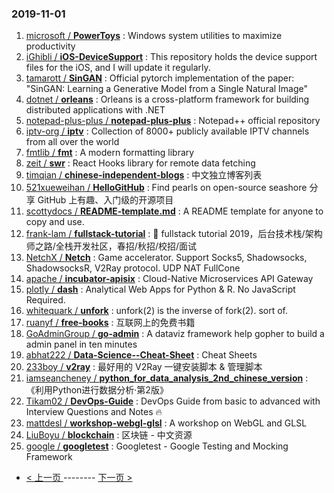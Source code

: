 ### 2019-11-01 
1. [
        microsoft /
**PowerToys**](https://github.com/microsoft/PowerToys) : Windows system utilities to maximize productivity
1. [
        iGhibli /
**iOS-DeviceSupport**](https://github.com/iGhibli/iOS-DeviceSupport) : This repository holds the device support files for the iOS, and I will update it regularly.
1. [
        tamarott /
**SinGAN**](https://github.com/tamarott/SinGAN) : Official pytorch implementation of the paper: "SinGAN: Learning a Generative Model from a Single Natural Image"
1. [
        dotnet /
**orleans**](https://github.com/dotnet/orleans) : Orleans is a cross-platform framework for building distributed applications with .NET
1. [
        notepad-plus-plus /
**notepad-plus-plus**](https://github.com/notepad-plus-plus/notepad-plus-plus) : Notepad++ official repository
1. [
        iptv-org /
**iptv**](https://github.com/iptv-org/iptv) : Collection of 8000+ publicly available IPTV channels from all over the world
1. [
        fmtlib /
**fmt**](https://github.com/fmtlib/fmt) : A modern formatting library
1. [
        zeit /
**swr**](https://github.com/zeit/swr) : React Hooks library for remote data fetching
1. [
        timqian /
**chinese-independent-blogs**](https://github.com/timqian/chinese-independent-blogs) : 中文独立博客列表
1. [
        521xueweihan /
**HelloGitHub**](https://github.com/521xueweihan/HelloGitHub) : Find pearls on open-source seashore 分享 GitHub 上有趣、入门级的开源项目
1. [
        scottydocs /
**README-template.md**](https://github.com/scottydocs/README-template.md) : A README template for anyone to copy and use.
1. [
        frank-lam /
**fullstack-tutorial**](https://github.com/frank-lam/fullstack-tutorial) : 🚀 fullstack tutorial 2019，后台技术栈/架构师之路/全栈开发社区，春招/秋招/校招/面试
1. [
        NetchX /
**Netch**](https://github.com/NetchX/Netch) : Game accelerator. Support Socks5, Shadowsocks, ShadowsocksR, V2Ray protocol. UDP NAT FullCone
1. [
        apache /
**incubator-apisix**](https://github.com/apache/incubator-apisix) : Cloud-Native Microservices API Gateway
1. [
        plotly /
**dash**](https://github.com/plotly/dash) : Analytical Web Apps for Python & R. No JavaScript Required.
1. [
        whitequark /
**unfork**](https://github.com/whitequark/unfork) : unfork(2) is the inverse of fork(2). sort of.
1. [
        ruanyf /
**free-books**](https://github.com/ruanyf/free-books) : 互联网上的免费书籍
1. [
        GoAdminGroup /
**go-admin**](https://github.com/GoAdminGroup/go-admin) : A dataviz framework help gopher to build a admin panel in ten minutes
1. [
        abhat222 /
**Data-Science--Cheat-Sheet**](https://github.com/abhat222/Data-Science--Cheat-Sheet) : Cheat Sheets
1. [
        233boy /
**v2ray**](https://github.com/233boy/v2ray) : 最好用的 V2Ray 一键安装脚本 & 管理脚本
1. [
        iamseancheney /
**python_for_data_analysis_2nd_chinese_version**](https://github.com/iamseancheney/python_for_data_analysis_2nd_chinese_version) : 《利用Python进行数据分析·第2版》
1. [
        Tikam02 /
**DevOps-Guide**](https://github.com/Tikam02/DevOps-Guide) : DevOps Guide from basic to advanced with Interview Questions and Notes 🔥
1. [
        mattdesl /
**workshop-webgl-glsl**](https://github.com/mattdesl/workshop-webgl-glsl) : A workshop on WebGL and GLSL
1. [
        LiuBoyu /
**blockchain**](https://github.com/LiuBoyu/blockchain) : 区块链 - 中文资源
1. [
        google /
**googletest**](https://github.com/google/googletest) : Googletest - Google Testing and Mocking Framework 

- [ < 上一页 ](https://github.com/able8/github-trending-daily-record/blob/master/2019-10-31.md) -------- [ 下一页 > ](https://github.com/able8/github-trending-daily-record/blob/master/2019-11-02.md)